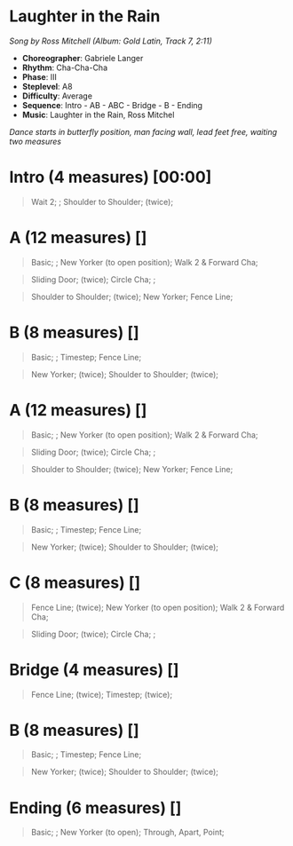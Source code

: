 # Laughter in the Rain
*Song by Ross Mitchell (Album: Gold Latin, Track 7, 2:11)*
 
* **Choreographer**: Gabriele Langer
* **Rhythm**: Cha-Cha-Cha
* **Phase**: III
* **Steplevel**: A8
* **Difficulty**: Average
* **Sequence**: Intro - AB - ABC - Bridge - B - Ending
* **Music**: Laughter in the Rain, Ross Mitchel
 
*Dance starts in butterfly position, man facing wall, lead feet free, waiting two measures*
 
# Intro (4 measures) [00:00]

> Wait 2; ; Shoulder to Shoulder; (twice);

# A (12 measures) []

> Basic; ; New Yorker (to open position); Walk 2 & Forward Cha;

> Sliding Door; (twice); Circle Cha; ;

> Shoulder to Shoulder; (twice); New Yorker; Fence Line;

# B (8 measures) []

> Basic; ; Timestep; Fence Line;

> New Yorker; (twice); Shoulder to Shoulder; (twice);

# A (12 measures) []

> Basic; ; New Yorker (to open position); Walk 2 & Forward Cha;

> Sliding Door; (twice); Circle Cha; ;

> Shoulder to Shoulder; (twice); New Yorker; Fence Line;

# B (8 measures) []

> Basic; ; Timestep; Fence Line;

> New Yorker; (twice); Shoulder to Shoulder; (twice);

# C (8 measures) []

> Fence Line; (twice); New Yorker (to open position); Walk 2 & Forward Cha;

> Sliding Door; (twice); Circle Cha; ;

# Bridge (4 measures) []

> Fence Line; (twice); Timestep; (twice);

# B (8 measures) []

> Basic; ; Timestep; Fence Line;

> New Yorker; (twice); Shoulder to Shoulder; (twice);

# Ending (6 measures) []

> Basic; ; New Yorker (to open); Through, Apart, Point;

